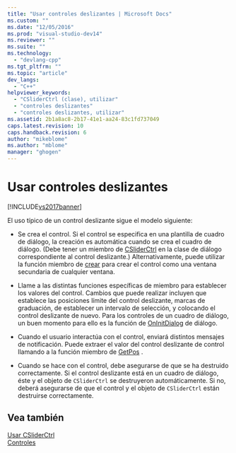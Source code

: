 ```yaml
---
title: "Usar controles deslizantes | Microsoft Docs"
ms.custom: ""
ms.date: "12/05/2016"
ms.prod: "visual-studio-dev14"
ms.reviewer: ""
ms.suite: ""
ms.technology: 
  - "devlang-cpp"
ms.tgt_pltfrm: ""
ms.topic: "article"
dev_langs: 
  - "C++"
helpviewer_keywords: 
  - "CSliderCtrl (clase), utilizar"
  - "controles deslizantes"
  - "controles deslizantes, utilizar"
ms.assetid: 2b1a8ac8-2b17-41e1-aa24-83c1fd737049
caps.latest.revision: 10
caps.handback.revision: 6
author: "mikeblome"
ms.author: "mblome"
manager: "ghogen"
---
```

# Usar controles deslizantes
[!INCLUDE[vs2017banner](../assembler/inline/includes/vs2017banner.md)]

El uso típico de un control deslizante sigue el modelo siguiente:  
  
-   Se crea el control.  Si el control se especifica en una plantilla de cuadro de diálogo, la creación es automática cuando se crea el cuadro de diálogo. \(Debe tener un miembro de [CSliderCtrl](../mfc/reference/csliderctrl-class.md) en la clase de diálogo correspondiente al control deslizante.\) Alternativamente, puede utilizar la función miembro de [crear](../Topic/CSliderCtrl::Create.md) para crear el control como una ventana secundaria de cualquier ventana.  
  
-   Llame a las distintas funciones específicas de miembro para establecer los valores del control.  Cambios que puede realizar incluyen que establece las posiciones límite del control deslizante, marcas de graduación, de establecer un intervalo de selección, y colocando el control deslizante de nuevo.  Para los controles de un cuadro de diálogo, un buen momento para ello es la función de [OnInitDialog](../Topic/CDialog::OnInitDialog.md) de diálogo.  
  
-   Cuando el usuario interactúa con el control, enviará distintos mensajes de notificación.  Puede extraer el valor del control deslizante de control llamando a la función miembro de [GetPos](../Topic/CSliderCtrl::GetPos.md) .  
  
-   Cuando se hace con el control, debe asegurarse de que se ha destruido correctamente.  Si el control deslizante está en un cuadro de diálogo, éste y el objeto de `CSliderCtrl` se destruyeron automáticamente.  Si no, deberá asegurarse de que el control y el objeto de `CSliderCtrl` están destruirse correctamente.  
  
## Vea también  
 [Usar CSliderCtrl](../mfc/using-csliderctrl.md)   
 [Controles](../mfc/controls-mfc.md)